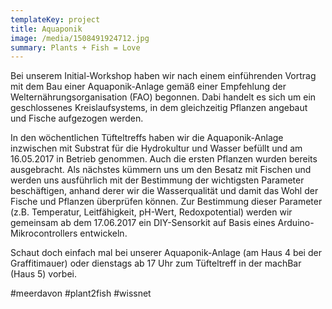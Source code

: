 ```yaml
---
templateKey: project
title: Aquaponik
image: /media/1508491924712.jpg
summary: Plants + Fish = Love
---
```

Bei unserem Initial-Workshop haben wir nach einem einführenden Vortrag mit dem Bau einer Aquaponik-Anlage gemäß einer Empfehlung der Welternährungsorganisation (FAO) begonnen. Dabi handelt es sich um ein geschlossenes Kreislaufsystems, in dem gleichzeitig Pflanzen angebaut und Fische aufgezogen werden.

In den wöchentlichen Tüfteltreffs haben wir die Aquaponik-Anlage inzwischen mit Substrat für die Hydrokultur und Wasser befüllt und am 16.05.2017 in Betrieb genommen. Auch die ersten Pflanzen wurden bereits ausgebracht. Als nächstes kümmern uns um den Besatz mit Fischen und werden uns ausführlich mit der Bestimmung der wichtigsten Parameter beschäftigen, anhand derer wir die Wasserqualität und damit das Wohl der Fische und Pflanzen überprüfen können. Zur Bestimmung dieser Parameter (z.B. Temperatur, Leitfähigkeit, pH-Wert, Redoxpotential) werden wir gemeinsam ab dem 17.06.2017 ein DIY-Sensorkit auf Basis eines Arduino-Mikrocontrollers entwickeln.

Schaut doch einfach mal bei unserer Aquaponik-Anlage (am Haus 4 bei der Graffitimauer) oder dienstags ab 17 Uhr zum Tüfteltreff in der machBar (Haus 5) vorbei.



\#meerdavon #plant2fish #wissnet
